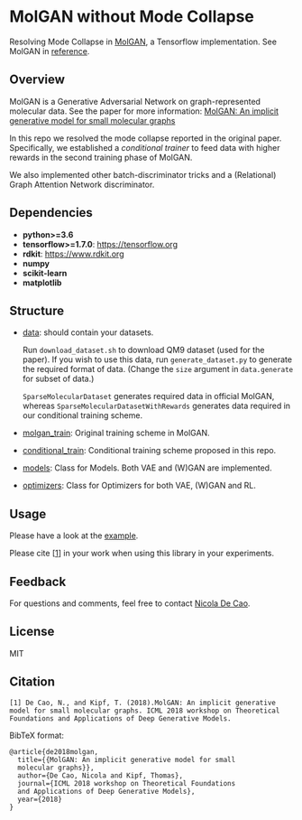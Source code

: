 # MolGAN without Mode Collapse
Resolving Mode Collapse in [MolGAN](https://github.com/nicola-decao/MolGAN/tree/master), a Tensorflow implementation. 
See MolGAN in [reference](https://arxiv.org/abs/1805.11973).

## Overview

MolGAN is a Generative Adversarial Network on graph-represented molecular data. See the paper for more information: 
[MolGAN: An implicit generative model for small molecular graphs](https://arxiv.org/abs/1805.11973)

In this repo we resolved the mode collapse reported in the original paper.
Specifically, we established a *conditional trainer* to feed data with higher rewards in the second training phase of MolGAN.

We also implemented other batch-discriminator tricks and a (Relational) Graph Attention Network discriminator.

## Dependencies

* **python>=3.6**
* **tensorflow>=1.7.0**: https://tensorflow.org
* **rdkit**: https://www.rdkit.org
* **numpy**
* **scikit-learn**
* **matplotlib**

## Structure
* [data](https://github.com/nicola-decao/MolGAN/tree/master/data): 
should contain your datasets. 
    
    Run `download_dataset.sh` to download QM9 dataset (used for the paper). 
If you wish to use this data, run `generate_dataset.py` to generate the required format of data. 
(Change the `size` argument in `data.generate` for subset of data.) 

    `SparseMolecularDataset` generates required data in official MolGAN, 
whereas `SparseMolecularDatasetWithRewards` generates data required in our conditional training scheme.
* [molgan_train](https://github.com/nicola-decao/MolGAN/blob/master/molgan_train.py): Original training scheme in MolGAN.
* [conditional_train](https://github.com/nicola-decao/MolGAN/blob/master/conditional_train.py): Conditional training scheme proposed in this repo.
* [models](https://github.com/nicola-decao/MolGAN/tree/master/models): Class for Models. Both VAE and (W)GAN are implemented.
* [optimizers](https://github.com/nicola-decao/MolGAN/tree/master/optimizers): Class for Optimizers for both VAE, (W)GAN and RL.

## Usage
Please have a look at the [example](https://github.com/nicola-decao/MolGAN/blob/master/example.py).

Please cite [[1](#citation)] in your work when using this library in your experiments.

## Feedback
For questions and comments, feel free to contact [Nicola De Cao](mailto:nicola.decao@gmail.com).

## License
MIT

## Citation
```
[1] De Cao, N., and Kipf, T. (2018).MolGAN: An implicit generative 
model for small molecular graphs. ICML 2018 workshop on Theoretical
Foundations and Applications of Deep Generative Models.
```

BibTeX format:
```
@article{de2018molgan,
  title={{MolGAN: An implicit generative model for small
  molecular graphs}},
  author={De Cao, Nicola and Kipf, Thomas},
  journal={ICML 2018 workshop on Theoretical Foundations 
  and Applications of Deep Generative Models},
  year={2018}
}

```

